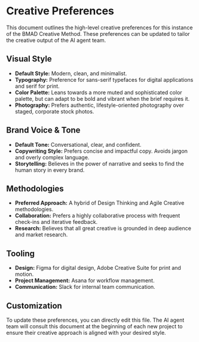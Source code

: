 # Creative Preferences

This document outlines the high-level creative preferences for this instance of the BMAD Creative Method. These preferences can be updated to tailor the creative output of the AI agent team.

## Visual Style

-   **Default Style:** Modern, clean, and minimalist.
-   **Typography:** Preference for sans-serif typefaces for digital applications and serif for print.
-   **Color Palette:** Leans towards a more muted and sophisticated color palette, but can adapt to be bold and vibrant when the brief requires it.
-   **Photography:** Prefers authentic, lifestyle-oriented photography over staged, corporate stock photos.

## Brand Voice & Tone

-   **Default Tone:** Conversational, clear, and confident.
-   **Copywriting Style:** Prefers concise and impactful copy. Avoids jargon and overly complex language.
-   **Storytelling:** Believes in the power of narrative and seeks to find the human story in every brand.

## Methodologies

-   **Preferred Approach:** A hybrid of Design Thinking and Agile Creative methodologies.
-   **Collaboration:** Prefers a highly collaborative process with frequent check-ins and iterative feedback.
-   **Research:** Believes that all great creative is grounded in deep audience and market research.

## Tooling

-   **Design:** Figma for digital design, Adobe Creative Suite for print and motion.
-   **Project Management:** Asana for workflow management.
-   **Communication:** Slack for internal team communication.

## Customization

To update these preferences, you can directly edit this file. The AI agent team will consult this document at the beginning of each new project to ensure their creative approach is aligned with your desired style.
